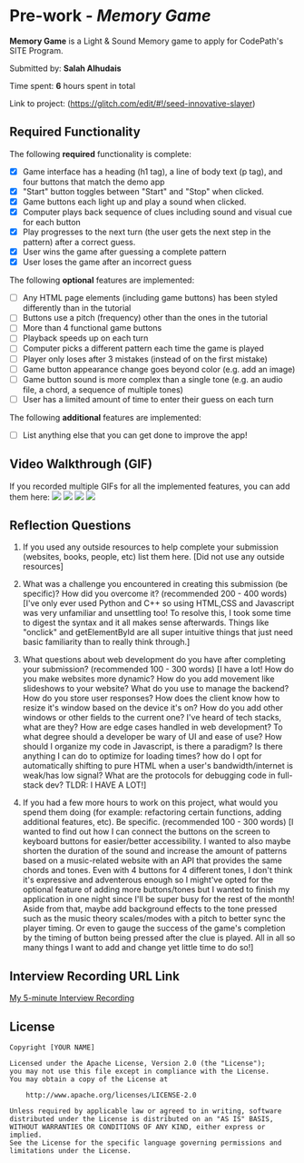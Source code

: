 # Pre-work - *Memory Game*

**Memory Game** is a Light & Sound Memory game to apply for CodePath's SITE Program. 

Submitted by: **Salah Alhudais**

Time spent: **6** hours spent in total

Link to project: (https://glitch.com/edit/#!/seed-innovative-slayer)

## Required Functionality

The following **required** functionality is complete:

* [x] Game interface has a heading (h1 tag), a line of body text (p tag), and four buttons that match the demo app
* [x] "Start" button toggles between "Start" and "Stop" when clicked. 
* [x] Game buttons each light up and play a sound when clicked. 
* [x] Computer plays back sequence of clues including sound and visual cue for each button
* [x] Play progresses to the next turn (the user gets the next step in the pattern) after a correct guess. 
* [x] User wins the game after guessing a complete pattern
* [x] User loses the game after an incorrect guess

The following **optional** features are implemented:

* [ ] Any HTML page elements (including game buttons) has been styled differently than in the tutorial
* [ ] Buttons use a pitch (frequency) other than the ones in the tutorial
* [ ] More than 4 functional game buttons
* [ ] Playback speeds up on each turn
* [ ] Computer picks a different pattern each time the game is played
* [ ] Player only loses after 3 mistakes (instead of on the first mistake)
* [ ] Game button appearance change goes beyond color (e.g. add an image)
* [ ] Game button sound is more complex than a single tone (e.g. an audio file, a chord, a sequence of multiple tones)
* [ ] User has a limited amount of time to enter their guess on each turn

The following **additional** features are implemented:

- [ ] List anything else that you can get done to improve the app!

## Video Walkthrough (GIF)

If you recorded multiple GIFs for all the implemented features, you can add them here:
![](https://recordit.co/zVrF7sY0zE)
![](gif2-link-here)
![](gif3-link-here)
![](gif4-link-here)

## Reflection Questions
1. If you used any outside resources to help complete your submission (websites, books, people, etc) list them here. 
[Did not use any outside resources]

2. What was a challenge you encountered in creating this submission (be specific)? How did you overcome it? (recommended 200 - 400 words) 
[I've only ever used Python and C++ so using HTML,CSS and Javascript was very unfamiliar and unsettling too! To resolve this, I took some time to
digest the syntax and it all makes sense afterwards. Things like "onclick" and getElementById are all super intuitive things
that just need basic familiarity than to really think through.]

3. What questions about web development do you have after completing your submission? (recommended 100 - 300 words) 
[I have a lot! How do you make websites more dynamic? How do you add movement like slideshows to your website? What do you use to manage the backend? How do you store user responses?
How does the client know how to resize it's window based on the device it's on? How do you add other windows or other fields to the current one? I've heard of tech stacks, what are they? How are edge cases handled
in web development? To what degree should a developer be wary of UI and ease of use? How should I organize my code in Javascript, is there a paradigm? Is there anything I can do 
to optimize for loading times? how do I opt for automatically shifting to pure HTML when a user's bandwidth/internet is weak/has low signal? What are the protocols for debugging code in full-stack dev? 
TLDR: I HAVE A LOT!]

4. If you had a few more hours to work on this project, what would you spend them doing (for example: refactoring certain functions, adding additional features, etc). Be specific. (recommended 100 - 300 words) 
[I wanted to find out how I can connect the buttons on the screen to keyboard buttons for easier/better accessibility. I wanted to also maybe shorten the duration of the sound and increase the amount of patterns based on 
a music-related website with an API that provides the same chords and tones. Even with 4 buttons for 4 different tones, I don't think it's expressive and adventerous enough so I might've opted for the optional feature of adding
more buttons/tones but I wanted to finish my application in one night since I'll be super busy for the rest of the month! Aside from that, maybe add background effects to the tone pressed such as the music theory scales/modes with a pitch
to better sync the player timing. Or even to gauge the success of the game's completion by the timing of button being pressed after the clue is played. All in all so many things I want to add and change yet little time to do so!]



## Interview Recording URL Link

[My 5-minute Interview Recording](https://youtu.be/8QRdnfCcxYk)


## License

    Copyright [YOUR NAME]

    Licensed under the Apache License, Version 2.0 (the "License");
    you may not use this file except in compliance with the License.
    You may obtain a copy of the License at

        http://www.apache.org/licenses/LICENSE-2.0

    Unless required by applicable law or agreed to in writing, software
    distributed under the License is distributed on an "AS IS" BASIS,
    WITHOUT WARRANTIES OR CONDITIONS OF ANY KIND, either express or implied.
    See the License for the specific language governing permissions and
    limitations under the License.